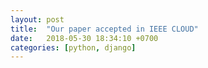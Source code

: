 ```yaml
---
layout: post
title:  "Our paper accepted in IEEE CLOUD"
date:   2018-05-30 18:34:10 +0700
categories: [python, django]
---
```

